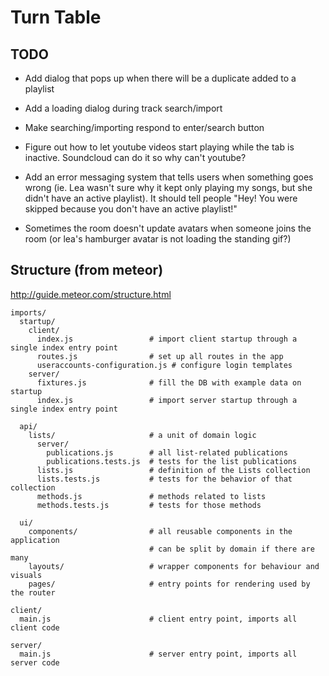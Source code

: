 # Turn Table

## TODO
- Add dialog that pops up when there will be a duplicate added to a playlist

- Add a loading dialog during track search/import
- Make searching/importing respond to enter/search button

- Figure out how to let youtube videos start playing while the tab is inactive. Soundcloud
  can do it so why can't youtube?

- Add an error messaging system that tells users when something goes wrong (ie. Lea
  wasn't sure why it kept only playing my songs, but she didn't have an active playlist).
  It should tell people "Hey! You were skipped because you don't have an active playlist!"

- Sometimes the room doesn't update avatars when someone joins the room (or lea's hamburger avatar
  is not loading the standing gif?)


## Structure (from meteor)

http://guide.meteor.com/structure.html

```
imports/
  startup/
    client/
      index.js                 # import client startup through a single index entry point
      routes.js                # set up all routes in the app
      useraccounts-configuration.js # configure login templates
    server/
      fixtures.js              # fill the DB with example data on startup
      index.js                 # import server startup through a single index entry point

  api/
    lists/                     # a unit of domain logic
      server/
        publications.js        # all list-related publications
        publications.tests.js  # tests for the list publications
      lists.js                 # definition of the Lists collection
      lists.tests.js           # tests for the behavior of that collection
      methods.js               # methods related to lists
      methods.tests.js         # tests for those methods

  ui/
    components/                # all reusable components in the application
                               # can be split by domain if there are many
    layouts/                   # wrapper components for behaviour and visuals
    pages/                     # entry points for rendering used by the router

client/
  main.js                      # client entry point, imports all client code

server/
  main.js                      # server entry point, imports all server code
```
